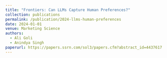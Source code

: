 ```yaml
---
title: "Frontiers: Can LLMs Capture Human Preferences?"
collection: publications
permalink: /publication/2024-llms-human-preferences
date: 2024-01-01
venue: Marketing Science
authors:
  - Ali Goli
  - Anindya Singh
paperurl: https://papers.ssrn.com/sol3/papers.cfm?abstract_id=4437617
---
```

